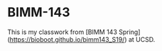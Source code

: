 # BIMM-143

This is my classwork from [BIMM 143 Spring] (https://bioboot.github.io/bimm143_S19/) at UCSD.
